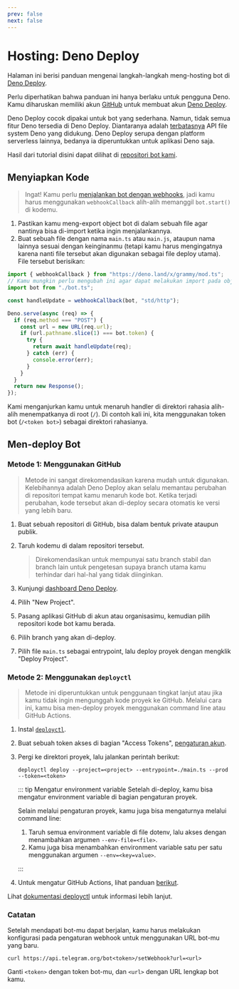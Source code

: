 ```yaml
---
prev: false
next: false
---
```


# Hosting: Deno Deploy

Halaman ini berisi panduan mengenai langkah-langkah meng-hosting bot di [Deno Deploy](https://deno.com/deploy).

Perlu diperhatikan bahwa panduan ini hanya berlaku untuk pengguna Deno.
Kamu diharuskan memiliki akun [GitHub](https://github.com) untuk membuat akun [Deno Deploy](https://deno.com/deploy).

Deno Deploy cocok dipakai untuk bot yang sederhana.
Namun, tidak semua fitur Deno tersedia di Deno Deploy.
Diantaranya adalah [terbatasnya](https://docs.deno.com/deploy/api/runtime-fs) API file system Deno yang didukung.
Deno Deploy serupa dengan platform serverless lainnya, bedanya ia diperuntukkan untuk aplikasi Deno saja.

Hasil dari tutorial disini dapat dilihat di [repositori bot kami](https://github.com/grammyjs/examples/tree/main/setups/deno-deploy).

## Menyiapkan Kode

> Ingat! Kamu perlu [menjalankan bot dengan webhooks](../guide/deployment-types#bagaimana-cara-menggunakan-webhook), jadi kamu harus menggunakan `webhookCallback` alih-alih memanggil `bot.start()` di kodemu.

1. Pastikan kamu meng-export object bot di dalam sebuah file agar nantinya bisa di-import ketika ingin menjalankannya.
2. Buat sebuah file dengan nama `main.ts` atau `main.js`, ataupun nama lainnya sesuai dengan keinginanmu (tetapi kamu harus mengingatnya karena nanti file tersebut akan digunakan sebagai file deploy utama). File tersebut berisikan:

```ts
import { webhookCallback } from "https://deno.land/x/grammy/mod.ts";
// Kamu mungkin perlu mengubah ini agar dapat melakukan import pada object bot-mu.
import bot from "./bot.ts";

const handleUpdate = webhookCallback(bot, "std/http");

Deno.serve(async (req) => {
  if (req.method === "POST") {
    const url = new URL(req.url);
    if (url.pathname.slice(1) === bot.token) {
      try {
        return await handleUpdate(req);
      } catch (err) {
        console.error(err);
      }
    }
  }
  return new Response();
});
```

Kami menganjurkan kamu untuk menaruh handler di direktori rahasia alih-alih menempatkanya di root (`/`).
Di contoh kali ini, kita menggunakan token bot (`/<token bot>`) sebagai direktori rahasianya.

## Men-deploy Bot

### Metode 1: Menggunakan GitHub

> Metode ini sangat direkomendasikan karena mudah untuk digunakan.
> Kelebihannya adalah Deno Deploy akan selalu memantau perubahan di repositori tempat kamu menaruh kode bot.
> Ketika terjadi perubahan, kode tersebut akan di-deploy secara otomatis ke versi yang lebih baru.

1. Buat sebuah repositori di GitHub, bisa dalam bentuk private ataupun publik.
2. Taruh kodemu di dalam repositori tersebut.

   > Direkomendasikan untuk mempunyai satu branch stabil dan branch lain untuk pengetesan supaya branch utama kamu terhindar dari hal-hal yang tidak diinginkan.

3. Kunjungi [dashboard Deno Deploy](https://dash.deno.com/account/overview).
4. Pilih "New Project".
5. Pasang aplikasi GitHub di akun atau organisasimu, kemudian pilih repositori kode bot kamu berada.
6. Pilih branch yang akan di-deploy.
7. Pilih file `main.ts` sebagai entrypoint, lalu deploy proyek dengan mengklik "Deploy Project".

### Metode 2: Menggunakan `deployctl`

> Metode ini diperuntukkan untuk penggunaan tingkat lanjut atau jika kamu tidak ingin mengunggah kode proyek ke GitHub.
> Melalui cara ini, kamu bisa men-deploy proyek menggunakan command line atau GitHub Actions.

1. Instal [`deployctl`](https://github.com/denoland/deployctl).
2. Buat sebuah token akses di bagian "Access Tokens", [pengaturan akun](https://dash.deno.com/account).
3. Pergi ke direktori proyek, lalu jalankan perintah berikut:

   ```sh:no-line-numbers
   deployctl deploy --project=<project> --entrypoint=./main.ts --prod --token=<token>
   ```

   ::: tip Mengatur environment variable
   Setelah di-deploy, kamu bisa mengatur environment variable di bagian pengaturan proyek.

   Selain melalui pengaturan proyek, kamu juga bisa mengaturnya melalui command line:

   1. Taruh semua environment variable di file dotenv, lalu akses dengan menambahkan argumen `--env-file=<file>`.
   2. Kamu juga bisa menambahkan environment variable satu per satu menggunakan argumen `--env=<key=value>`.

   :::
4. Untuk mengatur GitHub Actions, lihat panduan [berikut](https://github.com/denoland/deployctl/blob/main/action/README.md).

Lihat [dokumentasi deployctl](https://docs.deno.com/deploy/manual/deployctl) untuk informasi lebih lanjut.

### Catatan

Setelah mendapati bot-mu dapat berjalan, kamu harus melakukan konfigurasi pada pengaturan webhook untuk menggunakan URL bot-mu yang baru.

```sh:no-line-numbers
curl https://api.telegram.org/bot<token>/setWebhook?url=<url>
```

Ganti `<token>` dengan token bot-mu, dan `<url>` dengan URL lengkap bot kamu.
